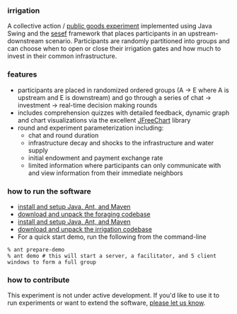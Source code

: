 ### irrigation
A collective action / [public goods experiment](http://en.wikipedia.org/wiki/Public_goods_game) implemented using Java
Swing and the [sesef](http://bitbucket.org/virtualcommons/sesef) framework that places
participants in an upstream-downstream scenario. Participants are randomly partitioned into groups and can choose when
to open or close their irrigation gates and how much to invest in their common infrastructure.

### features

* participants are placed in randomized ordered groups (A -> E where A is upstream and E is downstream) and go through a series of chat -> investment -> real-time decision
  making rounds
* includes comprehension quizzes with detailed feedback, dynamic graph and chart visualizations via the excellent [JFreeChart](http://www.jfree.org/jfreechart) library
* round and experiment parameterization including:
    * chat and round duration
    * infrastructure decay and shocks to the infrastructure and water supply
    * initial endowment and payment exchange rate
    * limited information where participants can only communicate with and view information from their immediate neighbors

### how to run the software

* [install and setup Java, Ant, and Maven](https://github.com/virtualcommons/sesef/wiki/Home)
* [download and unpack the foraging codebase](https://github.com/virtualcommons/irrigation)
* [install and setup Java, Ant, and Maven](https://bitbucket.org/virtualcommons/sesef/wiki/Home)
* [download and unpack the irrigation codebase](https://bitbucket.org/virtualcommons/irrigation/downloads)
* For a quick start demo, run the following from the command-line 
```
% ant prepare-demo
% ant demo # this will start a server, a facilitator, and 5 client windows to form a full group
```

### how to contribute
This experiment is not under active development. If you'd like to use it to run experiments or want to extend the
software, [please let us know](http://vcweb.asu.edu/contact). 
